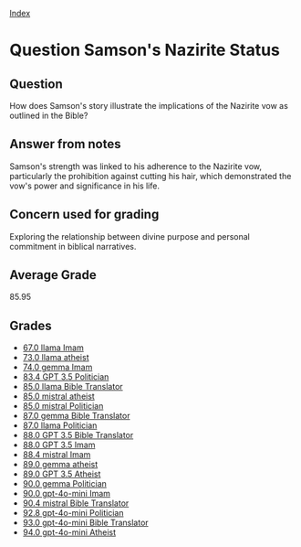 
[Index](../../index.md)
# Question Samson's Nazirite Status
## Question
How does Samson's story illustrate the implications of the Nazirite vow as outlined in the Bible?

## Answer from notes
Samson's strength was linked to his adherence to the Nazirite vow, particularly the prohibition against cutting his hair, which demonstrated the vow's power and significance in his life.

## Concern used for grading
Exploring the relationship between divine purpose and personal commitment in biblical narratives.

## Average Grade
85.95

## Grades
 * [67.0 llama Imam](../answers/llama_Imam/Samson_s_Nazirite_Status.md)
 * [73.0 llama atheist](../answers/llama_atheist/Samson_s_Nazirite_Status.md)
 * [74.0 gemma Imam](../answers/gemma_Imam/Samson_s_Nazirite_Status.md)
 * [83.4 GPT 3.5 Politician](../answers/GPT_3.5_Politician/Samson_s_Nazirite_Status.md)
 * [85.0 llama Bible Translator](../answers/llama_Bible_Translator/Samson_s_Nazirite_Status.md)
 * [85.0 mistral atheist](../answers/mistral_atheist/Samson_s_Nazirite_Status.md)
 * [85.0 mistral Politician](../answers/mistral_Politician/Samson_s_Nazirite_Status.md)
 * [87.0 gemma Bible Translator](../answers/gemma_Bible_Translator/Samson_s_Nazirite_Status.md)
 * [87.0 llama Politician](../answers/llama_Politician/Samson_s_Nazirite_Status.md)
 * [88.0 GPT 3.5 Bible Translator](../answers/GPT_3.5_Bible_Translator/Samson_s_Nazirite_Status.md)
 * [88.0 GPT 3.5 Imam](../answers/GPT_3.5_Imam/Samson_s_Nazirite_Status.md)
 * [88.4 mistral Imam](../answers/mistral_Imam/Samson_s_Nazirite_Status.md)
 * [89.0 gemma atheist](../answers/gemma_atheist/Samson_s_Nazirite_Status.md)
 * [89.0 GPT 3.5 Atheist](../answers/GPT_3.5_Atheist/Samson_s_Nazirite_Status.md)
 * [90.0 gemma Politician](../answers/gemma_Politician/Samson_s_Nazirite_Status.md)
 * [90.0 gpt-4o-mini Imam](../answers/gpt-4o-mini_Imam/Samson_s_Nazirite_Status.md)
 * [90.4 mistral Bible Translator](../answers/mistral_Bible_Translator/Samson_s_Nazirite_Status.md)
 * [92.8 gpt-4o-mini Politician](../answers/gpt-4o-mini_Politician/Samson_s_Nazirite_Status.md)
 * [93.0 gpt-4o-mini Bible Translator](../answers/gpt-4o-mini_Bible_Translator/Samson_s_Nazirite_Status.md)
 * [94.0 gpt-4o-mini Atheist](../answers/gpt-4o-mini_Atheist/Samson_s_Nazirite_Status.md)
